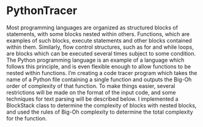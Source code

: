 # PythonTracer
Most programming languages are organized as structured blocks of statements, with some blocks nested within others. Functions, which are examples of such blocks, execute statements and other blocks contained within them. Similarly, flow control structures, such as for and while loops, are blocks which can be executed several times subject to some condition. The Python programming language is an example of a language which follows this principle, and is even flexible enough to allow functions to be nested within functions.  I’m creating a code tracer program which takes the name of a Python file containing a single function and outputs the Big-Oh order of complexity of that function. To make things easier, several restrictions will be made on the format of the input code, and some techniques for text parsing will be described below. I implemented a BlockStack class to determine the complexity of blocks with nested blocks, and used the rules of Big-Oh complexity to determine the total complexity for the function.
